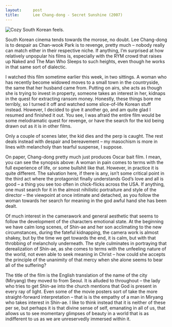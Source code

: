 ```yaml
---
layout:     post
title:      Lee Chang-dong - Secret Sunshine (2007)
---
```


![Cozy South Korean feels.]({{site.baseurl}}/film/images/lee-chang-dong-secret-sunshine.jpg)

South Korean cinema tends towards the morose, no doubt. Lee Chang-dong is to despair as Chan-wook Park is to revenge, pretty much – nobody really can match either in their respective niche. If anything, I’m surprised at how relatively unpopular his films is, especially with the RYM crowd that raises up Naked and The Man Who Sleeps to such heights, even though he works in that same sort of dialectic.

I watched this film sometime earlier this week, in two sittings. A woman who has recently become widowed moves to a small town in the countryside, the same that her husband came from. Putting on airs, she acts as though she is trying to invest in property, someone takes an interest in her, kidnaps in the quest for extracting ransom money. Honestly, these things bore me terribly, so I turned it off and watched some slice-of-life Korean stuff instead. However, I decided to give it another go, and am quite glad I resumed and finished it out. You see, I was afraid the entire film would be some melodramatic quest for revenge, or have the search for the kid being drawn out as it is in other films.

Only a couple of scenes later, the kid dies and the perp is caught. The rest deals instead with despair and bereavement – my masochism is more in lines with melancholy than tearful suspense, I suppose.

On paper, Chang-dong pretty much just produces Oscar bait film. I mean, you can see the synopsis above: A woman in pain comes to terms with the full experience of life, or some bullshit like that. However, in practice it is quite different. The salvation here, if there is any, isn’t some critical point in the third act where the protagonist finally understands God’s love and all is good – a thing you see too often in chick-flicks across the USA. If anything, one must search for it in the almost nihilistic portraiture and style of the director – the viewpoint at once intimate and detached, as you follow the woman towards her search for meaning in the god awful hand she has been dealt.

Of much interest in the camerawork and general aesthetic that seems to follow the development of the characters emotional state. At the beginning we have calm long scenes, of Shin-ae and her son acclimating to the new circumstances, during the fateful kidnapping, the camera work is almost shakey, but by the time we get towards the end, it is calm, but with that throbbing of melancholy underneath. The style culminates in portraying that derealization of Shin-ae, as she comes to terms with the unfeeling nature of the world, not even able to seek meaning in Christ – how could she accepts the principle of the unanimity of that mercy when she alone seems to bear all of the suffering?

The title of the film is the English translation of the name of the city (Miryang) they moved to from Seoul. It is alluded to throughout – the lady who tries to get Shin-ae into the church mentions that God is present in every ray of light. Even some of the movie posters sort of take the more straight-forward interpretation – that is is the empathy of a man in Miryang who takes interest in Shin-ae. I like to think instead that it is neither of these per se, but perhaps it is that divine sense of self, emanating in all of us, that allows us to see momentary glimpses of beauty in a world that is as indifferent to us as we are unreservedly immersed within it.